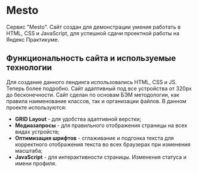 # Mesto

Сервис "Mesto". Сайт создан для демонстрации умения работать в HTML, CSS и JavaScript, для успешной сдачи проектной работы на Яндекс Практикуме.

## Функциональность сайта и используемые технологии

Для создание данного лендинга использовались HTML, CSS и JS. Теперь более подробно.
Сайт адаптивный под все устройства от 320px до бесконечности. Сайт сделан по основам БЭМ методологии, как правила наименование классов, так и организации файлов.
В данном проекте используются:
* **GRID Layout** - для удобства адаптивной верстки;
* **Медиазапросы** - для правильного отображения страницы на всех видах устройств;
* **Оптимизация шрифтов** - сглаживание и подгонка текста для корректного отображения текста во всех браузерах при изменения масштаба;
* **JavaScript** - для интерактивности страницы. Изменения статуса и имени профиля.
